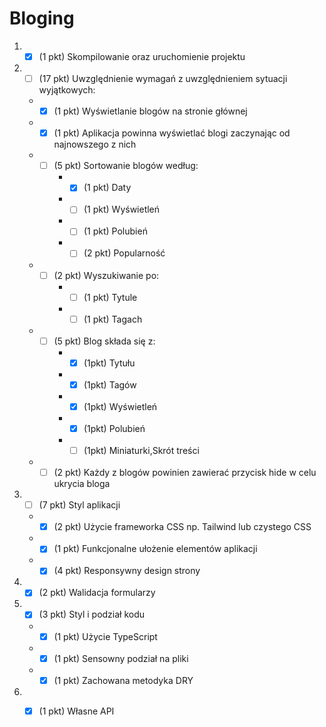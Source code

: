 # Bloging

 1. - [X] (1 pkt) Skompilowanie oraz uruchomienie projektu
 2. - [ ] (17 pkt) Uwzględnienie wymagań z uwzględnieniem sytuacji wyjątkowych:
	- - [X] (1 pkt) Wyświetlanie blogów na stronie głównej
	- - [X] (1 pkt) Aplikacja powinna wyświetlać blogi zaczynając od najnowszego z nich
	- - [ ] (5 pkt) Sortowanie blogów według:
		- - [X] (1 pkt) Daty
		- - [ ] (1 pkt) Wyświetleń
		- - [ ] (1 pkt) Polubień  
		- - [ ] (2 pkt) Popularność
	- - [ ] (2 pkt) Wyszukiwanie po: 
		- - [ ] (1 pkt) Tytule
		- - [ ] (1 pkt) Tagach
	- - [ ] (5 pkt) Blog składa się z:
		- - [X] (1pkt) Tytułu
		- - [X] (1pkt) Tagów
		- - [X] (1pkt) Wyświetleń
		- - [X] (1pkt) Polubień
		- - [ ] (1pkt) Miniaturki,Skrót treści
	- - [ ] (2 pkt) Każdy z blogów powinien zawierać przycisk hide w celu ukrycia bloga
3. - [ ] (7 pkt) Styl aplikacji
	- - [X] (2 pkt) Użycie frameworka CSS np. Tailwind lub czystego CSS
	- - [X] (1 pkt) Funkcjonalne ułożenie elementów aplikacji
	- - [X] (4 pkt) Responsywny design strony
4. - [X] (2 pkt) Walidacja formularzy
5. - [X] (3 pkt) Styl i podział kodu
	- - [X] (1 pkt) Użycie TypeScript
	- - [X] (1 pkt) Sensowny podział na pliki
	- - [X] (1 pkt) Zachowana metodyka DRY
6. - [X] (1 pkt) Własne API

